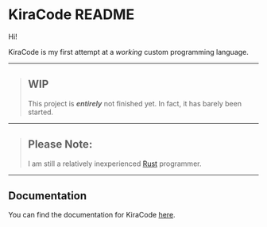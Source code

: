 # KiraCode README

Hi!

KiraCode is my first attempt at a _working_ custom programming language.

---

> ## **WIP**
>
> This project is **_entirely_** not finished yet. In fact, it has barely been started.

---

> ## **Please Note:**
>
> I am still a relatively inexperienced [Rust](https://www.rust-lang.org) programmer.

---

## Documentation

You can find the documentation for KiraCode [here](./docs/introduction.md).
